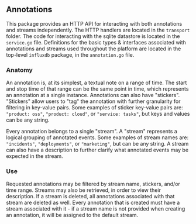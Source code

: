 ## Annotations

This package provides an HTTP API for interacting with both annotations and
streams independently. The HTTP handlers are located in the `transport` folder.
The code for interacting with the sqlite datastore is located in the
`service.go` file. Definitions for the basic types & interfaces associated with
annotations and streams used throughout the platform are located in the
top-level `influxdb` package, in the `annotation.go` file.

### Anatomy

An annotation is, at its simplest, a textual note on a range of time. The start
and stop time of that range can be the same point in time, which represents an
annotation at a single instance. Annotations can also have "stickers".
"Stickers" allow users to "tag" the annotation with further granularity for
filtering in key-value pairs. Some examples of sticker key-value pairs are:
`"product: oss"`, `"product: cloud"`, or `"service: tasks"`, but keys and values
can be any string.

Every annotation belongs to a single "stream". A "stream" represents a logical
grouping of annotated events. Some examples of stream names are: `"incidents"`,
`"deployments"`, or `"marketing"`, but can be any string. A stream can also have
a description to further clarify what annotated events may be expected in the
stream.

### Use

Requested annotations may be filtered by stream name, stickers, and/or time
range. Streams may also be retrieved, in order to view their description. If a
stream is deleted, all annotations associated with that stream are deleted as
well. Every annotation that is created must have a stream associated with it -
if a stream name is not provided when creating an annotation, it will be
assigned to the default stream.
